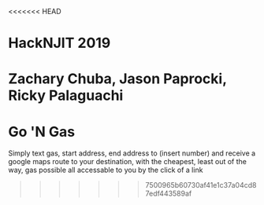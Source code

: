 <<<<<<< HEAD
# HackNJIT 2019
Zachary Chuba, Jason Paprocki, Ricky Palaguachi
=======
# Go 'N Gas

Simply text gas, start address, end address to (insert number) and receive a google maps route to your destination, with the cheapest, least out of the way, gas possible all accessable to you by the click of a link
>>>>>>> 7500965b60730af41e1c37a04cd87edf443589af
